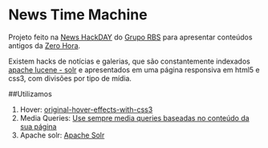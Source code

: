 News Time Machine
=================

Projeto feito na [News HackDAY](https://www.facebook.com/RBSDev) do [Grupo RBS](https://coderwall.com/team/rbsdev) para apresentar conteúdos antigos da [Zero Hora](http://zerohora.clicrbs.com.br/rs/). 

Existem hacks de notícias e galerias, que são constantemente indexados [apache lucene - solr](https://lucene.apache.org/solr/) e apresentados em uma página responsiva em html5 e css3, com divisões por tipo de mídia.


##Utilizamos

1. Hover: [original-hover-effects-with-css3](http://tympanus.net/codrops/2011/11/02/original-hover-effects-with-css3/)
2. Media Queries: [Use sempre media queries baseadas no conteúdo da sua página](http://sergiolopes.org/media-queries-conteudo/)
3. Apache solr: [Apache Solr](https://lucene.apache.org/solr/)
